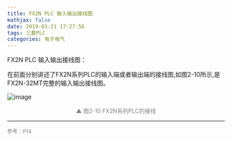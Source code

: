 ```yaml
---
title: FX2N PLC 输入输出接线图
mathjax: false
date: 2019-03-21 17:27:56
tags: 三菱PLC
categories: 电子电气
---
```


FX2N PLC 输入输出接线图：

<!--more-->

在前面分别讲述了FX2N系列PLC的输入端或者输出端的接线图,如图2-10所示,是FX2N-32MT完整的输入输出接线图。

![image](http://image.huvjie.com/190321-04_img01.jpg)

<div style="font-size:13px;color:gray;text-align:center">▲ 图2-10 FX2N系列PLC的接线</div>

<hr/>
<span style="color:gray;font-size:12px">
参考：P14
</span>
